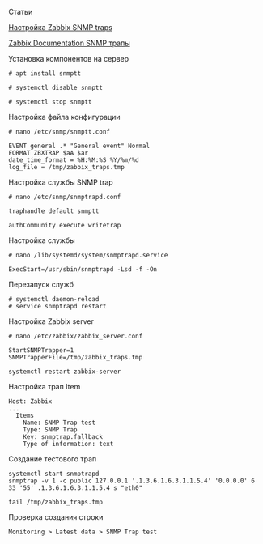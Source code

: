 Статьи


[Настройка Zabbix SNMP traps](http://va0816.blogspot.com/2013/06/zabbix-snmp-traps.html)

[Zabbix Documentation SNMP трапы](https://www.zabbix.com/documentation/3.0/ru/manual/config/items/itemtypes/snmptrap)


Установка компонентов на сервер 

```
# apt install snmptt

# systemctl disable snmptt

# systemctl stop snmptt
```
Настройка файла конфигурации

```
# nano /etc/snmp/snmptt.conf
```
```
EVENT general .* "General event" Normal
FORMAT ZBXTRAP $aA $ar
date_time_format = %H:%M:%S %Y/%m/%d
log_file = /tmp/zabbix_traps.tmp
```
Настройка службы SNMP trap
```
# nano /etc/snmp/snmptrapd.conf
```
```
traphandle default snmptt

authCommunity execute writetrap
```
Настройка службы
```
# nano /lib/systemd/system/snmptrapd.service
```
```
ExecStart=/usr/sbin/snmptrapd -Lsd -f -On
```
Перезапуск служб
```
# systemctl daemon-reload
# service snmptrapd restart
```
Настройка Zabbix server
```
# nano /etc/zabbix/zabbix_server.conf
```
```
StartSNMPTrapper=1
SNMPTrapperFile=/tmp/zabbix_traps.tmp
```
```
systemctl restart zabbix-server
```
Настройка трап Item
```
Host: Zabbix
...
  Items
    Name: SNMP Trap test
    Type: SNMP Trap
    Key: snmptrap.fallback
    Type of information: text
```
Создание тестового трап
```
systemctl start snmptrapd
snmptrap -v 1 -c public 127.0.0.1 '.1.3.6.1.6.3.1.1.5.4' '0.0.0.0' 6 33 '55' .1.3.6.1.6.3.1.1.5.4 s "eth0"
```
```
tail /tmp/zabbix_traps.tmp
```

Проверка создания строки
```
Monitoring > Latest data > SNMP Trap test
```
